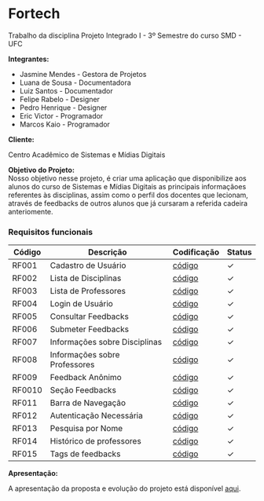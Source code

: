 # Fortech
Trabalho da disciplina Projeto Integrado I - 3º Semestre do curso SMD - UFC
 
 
 
 
<b><label>Integrantes:</label></b>
<ul>
 
  <li>Jasmine Mendes - Gestora de Projetos</li>
  <li>Luana de Sousa - Documentadora</li>
   <li>Luiz Santos - Documentador</li>
  <li>Felipe Rabelo - Designer</li>
  <li>Pedro Henrique - Designer</li>
  <li>Eric Victor - Programador</li>
  <li>Marcos Kaio - Programador</li>
 
</ul>
 
<b><label>Cliente:</label></b>
 
<label>Centro Acadêmico de Sistemas e Mídias Digitais</label><br>
 
<b><label>Objetivo do Projeto:</label></b><br>
<label>Nosso objetivo nesse projeto, é criar uma aplicação que disponibilize aos alunos do curso de Sistemas e Mídias Digitais
  as principais informaçãoes referentes às disciplinas, assim como o perfil dos docentes que lecionam, através de feedbacks de outros alunos que já cursaram a referida cadeira anteriomente.
</label><br>
 
### Requisitos funcionais
 
|  Código                           |  Descrição                    |  Codificação  | Status |
|  ----------------------------   |  --------------------------|  ---------  | --------- |
|  RF001     |  Cadastro de Usuário              |  [código](https://github.com/kaiomarcos056/fortech/blob/master/src/views/cadastro.ejs)     | &#10003;
|  RF002     |  Lista de Disciplinas               |  [código](https://github.com/kaiomarcos056/fortech/blob/master/src/views/cadeiras.ejs)     | &#10003;
|  RF003     |  Lista de Professores               |  [código](https://github.com/kaiomarcos056/fortech/blob/master/src/views/includes/nav.ejs)     | &#10003;
|  RF004     |  Login de Usuário               |  [código](https://github.com/kaiomarcos056/fortech/blob/master/src/controllers/loginController.js)     | &#10003;
|  RF005     |  Consultar Feedbacks               |  [código](https://github.com/kaiomarcos056/fortech/blob/master/src/views/professorResult.ejs#L251)     | &#10003;
|  RF006     |  Submeter Feedbacks               |  [código](https://github.com/kaiomarcos056/fortech/blob/master/src/views/feedBackRegister.ejs)     | &#10003;
|  RF007     |  Informações sobre Disciplinas                |   [código](https://github.com/kaiomarcos056/fortech/blob/master/src/views/cadeiraResult.ejs)     | &#10003;
|  RF008     |  Informações sobre Professores               |  [código](https://github.com/kaiomarcos056/fortech/blob/master/src/views/professorResult.ejs)     | &#10003;
|  RF009     |  Feedback Anônimo               |  [código](https://github.com/kaiomarcos056/fortech/blob/master/src/views/feedBackRegister.ejs#L297) | &#10003;
|  RF0010     |  Seção Feedbacks               |  [código](https://github.com/kaiomarcos056/fortech/blob/master/src/views/index.ejs#L19)     | &#10003;
|  RF011     |  Barra de Navegação               |  [código](https://github.com/kaiomarcos056/fortech/blob/master/src/views/includes/nav.ejs)     | &#10003;
|  RF012     |  Autenticação Necessária               |  [código](https://github.com/kaiomarcos056/fortech/blob/master/src/views/includes/mensagens.ejs#L17)     | &#10003;
|  RF013     |  Pesquisa por Nome               |  [código](https://github.com/kaiomarcos056/fortech/blob/master/src/views/professorResultPesquisa.ejs)     | &#10003;
|  RF014     |  Histórico de professores               |  [código](https://github.com/kaiomarcos056/fortech/blob/master/src/views/cadeiraResult.ejs)     | &#10003;
|  RF015     |  Tags de feedbacks               |  [código](https://github.com/kaiomarcos056/fortech/blob/master/src/views/feedBackRegister.ejs)     | &#10003;
 
 
 
<b> Apresentação: </b>
 
A apresentação da proposta e evolução do projeto está disponível [aqui](https://www.canva.com/design/DAFTzXe_xcY/KsmX-nAjdTqEoZqOHAdpXQ/view?utm_content=DAFTzXe_xcY&utm_campaign=designshare&utm_medium=link&utm_source=publishpresent#1).
 
 
 
 
 
 


